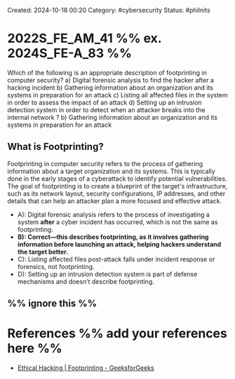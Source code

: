 Created: 2024-10-18 00:20
Category: #cybersecurity 
Status: #philnits



# 2022S_FE_AM_41 %% ex. 2024S_FE-A_83 %%

Which of the following is an appropriate description of footprinting in computer security?
a) Digital forensic analysis to find the hacker after a hacking incident
b) Gathering information about an organization and its systems in preparation for an attack
c) Listing all affected files in the system in order to assess the impact of an attack
d) Setting up an intrusion detection system in order to detect when an attacker breaks into the internal network 
? 
b) Gathering information about an organization and its systems in preparation for an attack

## What is Footprinting?

Footprinting in computer security refers to the process of gathering information about a target organization and its systems. This is typically done in the early stages of a cyberattack to identify potential vulnerabilities. The goal of footprinting is to create a blueprint of the target's infrastructure, such as its network layout, security configurations, IP addresses, and other details that can help an attacker plan a more focused and effective attack.

-  A): Digital forensic analysis refers to the process of investigating a system **after** a cyber incident has occurred, which is not the same as footprinting.
-  **B): Correct—this describes footprinting, as it involves gathering information before launching an attack, helping hackers understand the target better.**
-  C): Listing affected files post-attack falls under incident response or forensics, not footprinting.
-  D): Setting up an intrusion detection system is part of defense mechanisms and doesn’t describe footprinting.



%% ignore this %%
---









# References %% add your references here %%
- [Ethical Hacking | Footprinting - GeeksforGeeks](https://www.geeksforgeeks.org/ethical-hacking-footprinting/)